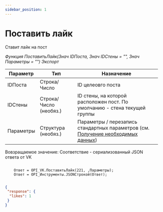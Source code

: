 ```yaml
---
sidebar_position: 1
---
```


# Поставить лайк
Ставит лайк на пост

*Функция ПоставитьЛайк(Знач IDПоста, Знач IDСтены = "", Знач Параметры = "") Экспорт*

  | Параметр | Тип | Назначение |
  |-|-|-|
  | IDПоста | Строка/Число | ID целеовго поста |
  | IDСтены | Строка/Число (необяз.) | ID стены, на которой расположен пост. По умолчанию - стена текущей группы |
  | Параметры | Структура (необяз.) | Параметры / перезапись стандартных параметров (см. [Получение необходимых данных](../)) |
  
  Вовзращаемое значение: Соответствие - сериализованный JSON ответа от VK

```bsl title="Пример кода"
			
	Ответ = OPI_VK.ПоставитьЛайк(221, ,Параметры);
	Ответ = OPI_Инструменты.JSONСтрокой(Ответ);

```

```json title="Результат"

{
 "response": {
  "likes": 1
 }
}

```
